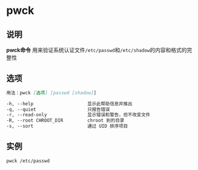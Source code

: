 # pwck

## 说明

**pwck命令** 用来验证系统认证文件`/etc/passwd`和`/etc/shadow`的内容和格式的完整性

## 选项

```markdown
用法：pwck [选项] [passwd [shadow]]

-h, --help                    显示此帮助信息并推出
-q, --quiet                   只报告错误
-r, --read-only               显示错误和警告，但不改变文件
-R, --root CHROOT_DIR         chroot 到的目录
-s, --sort                    通过 UID 排序项目
```

## 实例

```bash
pwck /etc/passwd

```
